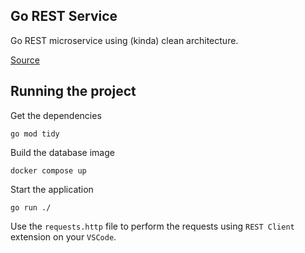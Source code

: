 ## Go REST Service

Go REST microservice using (kinda) clean architecture.

[Source](https://www.udemy.com/course/rest-based-microservices-api-development-in-go-lang//)

## Running the project

Get the dependencies

`go mod tidy`

Build the database image

`docker compose up`

Start the application

`go run ./`

Use the `requests.http` file to perform the requests using `REST Client` extension on your `VSCode`.